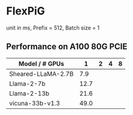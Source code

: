 # FlexPiG
unit in ms, Prefix = 512, Batch size = 1
## Performance on A100 80G PCIE
| Model / # GPUs | 1 | 2 | 4 | 8 |
|---|---|---|---|---|
| Sheared-LLaMA-2.7B  |  7.9 |   |   |  |
| Llama-2-7b  | 12.7  |   |   |   |
| Llama-2-13b  | 21.6 |   |   |   |
| vicuna-33b-v1.3 | 49.0  |   |   |   |

